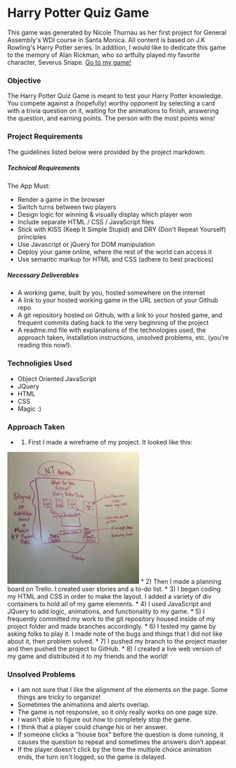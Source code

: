 # Harry Potter Quiz Game
This game was generated by Nicole Thurnau as her first project for General Assembly's WDI course in Santa Monica. All content is based on J.K Rowling's Harry Potter series. In addition, I would like to dedicate this game to the memory of Alan Rickman, who so artfully played my favorite character, Severus Snape. 
<a href = "http://nthurnau.github.io/WDI-Project-1/">Go to my game!</a>

### Objective
The Harry Potter Quiz Game is meant to test your Harry Potter knowledge. You compete against a (hopefully) worthy opponent by selecting a card with a trivia question on it, waiting for the animations to finish, answering the question, and earning points. The person with the most points wins!

### Project Requirements
The guidelines listed below were provided by the project markdown:

##### Technical Requirements

The App Must:

* Render a game in the browser
* Switch turns between two players
* Design logic for winning & visually display which player won
* Include separate HTML / CSS / JavaScript files
* Stick with KISS (Keep It Simple Stupid) and DRY (Don't Repeat Yourself) principles
* Use Javascript or jQuery for DOM manipulation
* Deploy your game online, where the rest of the world can access it
* Use semantic markup for HTML and CSS (adhere to best practices)


##### Necessary Deliverables
* A working game, built by you, hosted somewhere on the internet
* A link to your hosted working game in the URL section of your Github repo
* A git repository hosted on Github, with a link to your hosted game, and frequent commits dating back to the very beginning of the project
* A readme.md file with explanations of the technologies used, the approach taken, installation instructions, unsolved problems, etc. (you're reading this now!).

### Technoligies Used
* Object Oriented JavaScript
* JQuery
* HTML
* CSS
* Magic :)

### Approach Taken

* 1) First I made a wireframe of my project. It looked like this:
<body>
<img src ='./wireframe.jpg' alt="Wireframe" width = 300px height = 300px>
</body>
* 2) Then I made a planning board on Trello. I created user stories and a to-do list.
* 3) I began coding my HTML and CSS in order to make the layout. I added a variety of div containers to hold all of my game elements.
* 4) I used JavaScript and JQuery to add logic, animations, and functionality to my game.
* 5) I frequently committed my work to the git repository housed inside of my project folder and made branches accordingly.
* 6) I tested my game by asking folks to play it. I made note of the bugs and things that I did not like about it, then problem solved.
* 7) I pushed my branch to the project master and then pushed the project to GitHub.
* 8) I created a live web version of my game and distributed it to my friends and the world!



### Unsolved Problems
* I am not sure that I like the alignment of the elements on the page. Some things are tricky to organize!
* Sometimes the animations and alerts overlap.
* The game is not responsive, so it only really works on one page size.
* I wasn't able to figure out how to completely stop the game.
* I think that a player could change his or her answer.
* If someone clicks a "house box" before the question is done running, it causes the question to repeat and sometimes the answers don't appear.
* If the player doesn't click by the time the multiple choice animation ends, the turn isn't logged, so the game is delayed.
